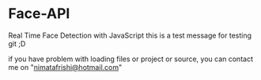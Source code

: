 # Face-API
Real Time Face Detection with JavaScript
this is a test message for testing git ;D

if you have problem with loading files or project or source, you can contact me on "nimatafrishi@hotmail.com"

